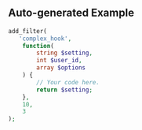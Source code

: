 ## Auto-generated Example

```php
add_filter(
   'complex_hook',
    function(
        string $setting,
        int $user_id,
        array $options
    ) {
        // Your code here.
        return $setting;
    },
    10,
    3
);
```

